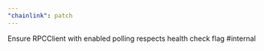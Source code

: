 ```yaml
---
"chainlink": patch
---
```


Ensure RPCClient with enabled polling respects health check flag #internal
